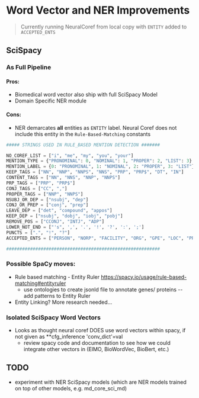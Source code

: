 # Word Vector and NER Improvements  
> Currently running NeuralCoref from local copy with `ENTITY` added to `ACCEPTED_ENTS`
## SciSpacy 
### As Full Pipeline
#### Pros:
- Biomedical word vector also ship with full SciSpacy Model
- Domain Specific NER module 
#### Cons:
- NER demarcates **all** entities as `ENTITY` label. Neural Coref does not include this entity in the `Rule-Based-Matching` constants

```python 
##### STRINGS USED IN RULE_BASED MENTION DETECTION #######

NO_COREF_LIST = ["i", "me", "my", "you", "your"]
MENTION_TYPE = {"PRONOMINAL": 0, "NOMINAL": 1, "PROPER": 2, "LIST": 3}
MENTION_LABEL = {0: "PRONOMINAL", 1: "NOMINAL", 2: "PROPER", 3: "LIST"}
KEEP_TAGS = ["NN", "NNP", "NNPS", "NNS", "PRP", "PRP$", "DT", "IN"]
CONTENT_TAGS = ["NN", "NNS", "NNP", "NNPS"]
PRP_TAGS = ["PRP", "PRP$"]
CONJ_TAGS = ["CC", ","]
PROPER_TAGS = ["NNP", "NNPS"]
NSUBJ_OR_DEP = ["nsubj", "dep"]
CONJ_OR_PREP = ["conj", "prep"]
LEAVE_DEP = ["det", "compound", "appos"]
KEEP_DEP = ["nsubj", "dobj", "iobj", "pobj"]
REMOVE_POS = ["CCONJ", "INTJ", "ADP"]
LOWER_NOT_END = ["'s", ',', '.', '!', '?', ':', ';']
PUNCTS = [".", "!", "?"]
ACCEPTED_ENTS = ["PERSON", "NORP", "FACILITY", "ORG", "GPE", "LOC", "PRODUCT", "EVENT", "WORK_OF_ART", "LANGUAGE"]

##########################################################
```

### Possible SpaCy moves:
- Rule based matching - Entity Ruler <https://spacy.io/usage/rule-based-matching#entityruler>
    - use ontologies to create jsonld file to annotate genes/ proteins -- add patterns to Entity Ruler
- Entity Linking? More research needed... 

### Isolated SciSpacy Word Vectors
- Looks as thought neural coref DOES use word vectors within spacy, if not given as **cfg_inference 'conv_dict'=val
    - review spacy code and documentation to see how we could integrate other vectors in (ElMO, BioWordVec, BioBert, etc.)

## TODO
- experiment with NER SciSpacy models (which are NER models trained on top of other models, e.g. md_core_sci_md) 

